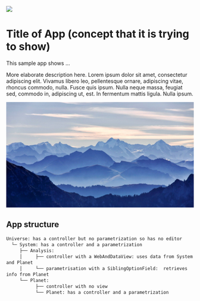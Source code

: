 ![](https://img.shields.io/badge/SDK-v12.9.0-blue) <Please check version is the same as specified in requirements.txt>

# Title of App (concept that it is trying to show)
This sample app shows ... <basic one line intro here>

More elaborate description here. Lorem ipsum dolor sit amet, consectetur 
adipiscing elit. Vivamus libero leo, pellentesque ornare, adipiscing vitae, 
rhoncus commodo, nulla. Fusce quis ipsum. Nulla neque massa, feugiat sed, 
commodo in, adipiscing ut, est. In fermentum mattis ligula. Nulla ipsum.


![](manifest/background_image.jpg) <Please update the background image in the manifest to something relevant to the app>

## App structure <please provide if more than a single entity type is present>

```
Universe: has a controller but no parametrization so has no editor
  └─ System: has a controller and a parametrization 
     ├── Analysis: 
     │     ├── controller with a WebAndDataView: uses data from System and Planet
     │     └── parametrisation with a SiblingOptionField:  retrieves info from Planet
     └── Planet:   
           ├── controller with no view
           └── Planet: has a controller and a parametrization            
```
